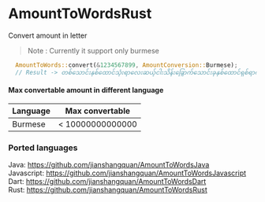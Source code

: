 # AmountToWordsRust
Convert amount in letter
> Note : Currently it support only burmese

```rust
  AmountToWords::convert(&1234567899, AmountConversion::Burmese);
  // Result -> တစ်သောင်းနှစ်ထောင်သုံးရာလေးဆယ့်ငါးသိန်းခြှောက်သောင်းခုနှစ်ထောင်ရှစ်ရာကိုးဆယ့်ကိုးကျပ်
```

#### Max convertable amount in different language
| Language | Max convertable |
|--|--|
| Burmese | < 10000000000000 |

### Ported languages
Java: https://github.com/jianshangquan/AmountToWordsJava \
Javascript: https://github.com/jianshangquan/AmountToWordsJavascript \
Dart: https://github.com/jianshangquan/AmountToWordsDart \
Rust: https://github.com/jianshangquan/AmountToWordsRust
